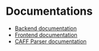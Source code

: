 # Documentations

- [Backend documentation](https://github.com/gedand/452c8c82-Virucid/tree/main/backend/docs)
- [Frontend documentation](https://github.com/gedand/452c8c82-Virucid/blob/main/frontend/README.md)
- [CAFF Parser documentation](https://github.com/gedand/452c8c82-Virucid/blob/main/CAFFParser/Documentation.pdf)
